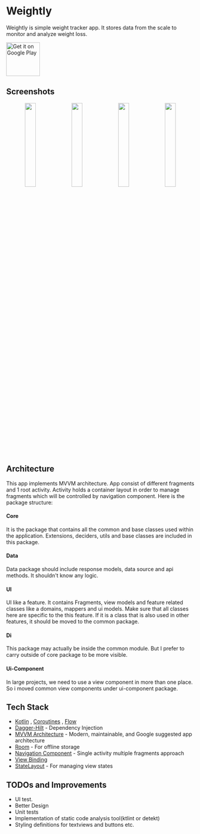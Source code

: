 # Weightly
Weightly is simple weight tracker app. It stores data from the scale to monitor and analyze weight loss.

<a href="https://play.google.com/store/apps/details?id=com.yonder.weightly" target="_blank"><img src="https://play.google.com/intl/en_us/badges/images/generic/en-play-badge.png" alt="Get it on Google Play" height="90"/></a>

## Screenshots


<p align="center">
<img src="https://user-images.githubusercontent.com/13941871/174089747-ba7a18f7-2102-490c-afee-034897302464.png" width="24%" />  
<img src="https://user-images.githubusercontent.com/13941871/174088830-49a1cef4-dcb0-46c4-86f0-c706300ee13d.png" width="24%" />  
<img src="https://user-images.githubusercontent.com/13941871/174088955-da624fec-7815-40dd-8339-f6f89fd8c52f.png" width="24%" />  
<img src="https://user-images.githubusercontent.com/13941871/173245648-ae74f3ee-63db-4793-bbd6-e6d5fd47c0e2.png" width="24%" />  

</p>


## Architecture
This app implements MVVM architecture. App consist of different fragments and 1 root activity. Activity holds a container layout in order to manage fragments which will be controlled by navigation component. Here is the package structure:

#### Core
It is the package that contains all the common and base classes used within the application. 
Extensions, deciders, utils and base classes are included in this package.

#### Data
Data package should include response models, data source and api methods. It shouldn't know any logic.

#### UI 
UI like a feature. It contains Fragments, view models and feature related classes like a domains, mappers and ui models.
Make sure that all classes here are specific to the this feature. If it is a class that is also used in other features, it should be moved to the common package.

#### Di
This package may actually be inside the common module. But I prefer to carry outside of core package to be more visible. 

#### Ui-Component
In large projects, we need to use a view component in more than one place. So i moved common view components under ui-component package.

## Tech Stack
* [Kotlin](https://kotlinlang.org/) , [Coroutines](https://github.com/Kotlin/kotlinx.coroutines) , [Flow](https://kotlin.github.io/kotlinx.coroutines/kotlinx-coroutines-core/kotlinx.coroutines.flow/)
* [Dagger-Hilt](https://developer.android.com/training/dependency-injection/hilt-android) - Dependency Injection
* [MVVM Architecture](https://developer.android.com/jetpack/guide) - Modern, maintainable, and Google suggested app architecture
* [Room](https://developer.android.com/jetpack/androidx/releases/room) - For offline storage
* [Navigation Component](https://developer.android.com/guide/navigation) - Single activity multiple fragments approach
* [View Binding](https://developer.android.com/topic/libraries/view-binding) 
* [StateLayout](https://github.com/yusufonderd/StateLayout) - For managing view states


## TODOs and Improvements
- UI test.
- Better Design
- Unit tests
- Implementation of static code analysis tool(ktlint or detekt)
- Styling definitions for textviews and buttons etc.
